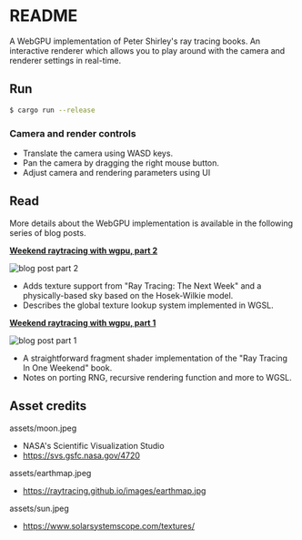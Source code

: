 # README

A WebGPU implementation of Peter Shirley's ray tracing books. An interactive renderer which allows you to play around with the camera and renderer settings in real-time.

## Run

```sh
$ cargo run --release
```

### Camera and render controls

* Translate the camera using WASD keys.
* Pan the camera by dragging the right mouse button.
* Adjust camera and rendering parameters using UI

## Read

More details about the WebGPU implementation is available in the following series of blog posts.

**[Weekend raytracing with wgpu, part 2](https://nelari.us/post/weekend_raytracing_with_wgpu_2/)**

![blog post part 2](https://nelari.us/img/weekend_raytracing_with_wgpu_2/featured_image.png)
* Adds texture support from "Ray Tracing: The Next Week" and a physically-based sky based on the Hosek-Wilkie model.
* Describes the global texture lookup system implemented in WGSL.

**[Weekend raytracing with wgpu, part 1](https://nelari.us/post/weekend_raytracing_with_wgpu_1/)**

![blog post part 1](https://nelari.us/img/weekend_raytracing_with_wgpu_1/featured_image.png)
* A straightforward fragment shader implementation of the "Ray Tracing In One Weekend" book.
* Notes on porting RNG, recursive rendering function and more to WGSL.

## Asset credits

assets/moon.jpeg
* NASA's Scientific Visualization Studio
* https://svs.gsfc.nasa.gov/4720

assets/earthmap.jpeg
* https://raytracing.github.io/images/earthmap.jpg

assets/sun.jpeg
* https://www.solarsystemscope.com/textures/
